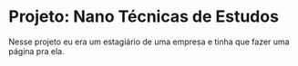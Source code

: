 # Projeto: Nano Técnicas de Estudos

Nesse projeto eu era um estagiário de uma empresa e tinha que fazer uma página pra ela.
